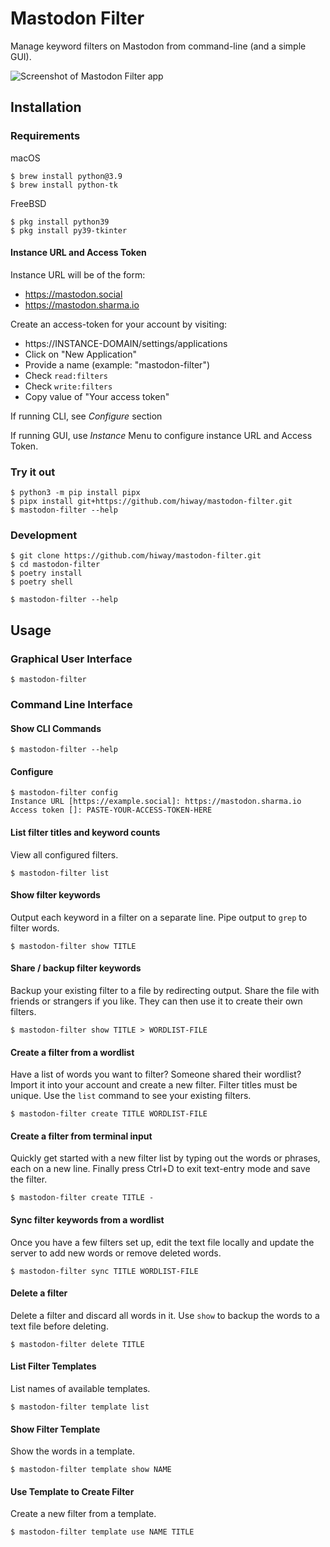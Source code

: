 # Mastodon Filter

Manage keyword filters on Mastodon from command-line (and a simple GUI).

![Screenshot of Mastodon Filter app](https://github.com/hiway/mastodon-filter/assets/23116/d5706956-aab2-45c6-99f5-99171c657c21?raw=true "Mastodon Filter")

## Installation

### Requirements

macOS
```
$ brew install python@3.9
$ brew install python-tk
```

FreeBSD
```
$ pkg install python39
$ pkg install py39-tkinter
```

#### Instance URL and Access Token

Instance URL will be of the form:

- https://mastodon.social
- https://mastodon.sharma.io

Create an access-token for your account by visiting:

- https://INSTANCE-DOMAIN/settings/applications
- Click on "New Application"
- Provide a name (example: "mastodon-filter")
- Check `read:filters`
- Check `write:filters`
- Copy value of "Your access token"

If running CLI, see *Configure* section

If running GUI, use *Instance* Menu to configure instance URL and Access Token.


### Try it out

```
$ python3 -m pip install pipx
$ pipx install git+https://github.com/hiway/mastodon-filter.git
$ mastodon-filter --help
```

### Development

```
$ git clone https://github.com/hiway/mastodon-filter.git
$ cd mastodon-filter
$ poetry install
$ poetry shell

$ mastodon-filter --help
```


## Usage

### Graphical User Interface

```
$ mastodon-filter
```

### Command Line Interface

#### Show CLI Commands
```
$ mastodon-filter --help
```

#### Configure

```
$ mastodon-filter config
Instance URL [https://example.social]: https://mastodon.sharma.io
Access token []: PASTE-YOUR-ACCESS-TOKEN-HERE
```

#### List filter titles and keyword counts

View all configured filters. 

```
$ mastodon-filter list
```

#### Show filter keywords

Output each keyword in a filter on a separate line.
Pipe output to `grep` to filter words.

```
$ mastodon-filter show TITLE
```

#### Share / backup filter keywords

Backup your existing filter to a file by redirecting output.
Share the file with friends or strangers if you like.
They can then use it to create their own filters.

```
$ mastodon-filter show TITLE > WORDLIST-FILE
```

#### Create a filter from a wordlist

Have a list of words you want to filter?
Someone shared their wordlist?
Import it into your account and create a new filter.
Filter titles must be unique.
Use the `list` command to see your existing filters.

```
$ mastodon-filter create TITLE WORDLIST-FILE
```

#### Create a filter from terminal input

Quickly get started with a new filter list 
by typing out the words or phrases,
each on a new line.
Finally press Ctrl+D to exit text-entry mode and save the filter.

```
$ mastodon-filter create TITLE -
```

#### Sync filter keywords from a wordlist

Once you have a few filters set up, edit the text file locally
and update the server to add new words or remove deleted words.

```
$ mastodon-filter sync TITLE WORDLIST-FILE
```

#### Delete a filter

Delete a filter and discard all words in it.
Use `show` to backup the words to a text file before deleting.

```
$ mastodon-filter delete TITLE
```

#### List Filter Templates

List names of available templates.

```
$ mastodon-filter template list
```

#### Show Filter Template

Show the words in a template.

```
$ mastodon-filter template show NAME
```

#### Use Template to Create Filter

Create a new filter from a template.

```
$ mastodon-filter template use NAME TITLE
```